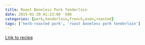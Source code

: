 ```yaml
---
title: Roast Boneless Pork Tenderloin
date: 2015-01-20 01:23:00 -500
categories: [pork,tenderloin,french,oven,roasted]
tags: ['herb-roasted pork', 'roast boneless pork tenderloin']
---
```


[Link to recipe](http://allrecipes.com/Recipe/Herb-Roasted-Pork/Detail.aspx?event8=1&prop24=SR_Thumb&e11=roast%20pork&e8=Quick%20Search&event10=1&e7=Recipe&soid=sr_results_p1i2)

